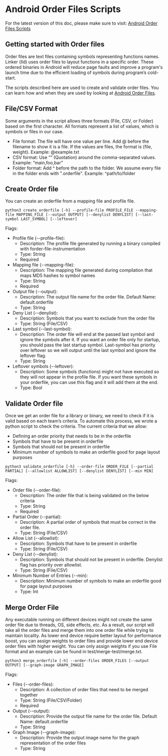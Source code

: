 Android Order Files Scripts
============================

For the latest version of this doc, please make sure to visit:
[Android Order Files Scripts](https://android.googlesource.com/toolchain/llvm_android/+/refs/heads/main/orderfiles/scripts/README.md)

Getting started with Order files
----------------------------------
Order files are text files containing symbols representing functions names.
Linker (lld) uses order files to layout functions in a specific order.
These ordered binaries in Android will reduce page faults and improve a program's launch time due to the efficient loading of symbols during program’s cold-start.

The scripts described here are used to create and validate order files. You can learn how and when they are used by looking at [Android Order Files](https://android.googlesource.com/toolchain/llvm_android/+/refs/heads/main/orderfiles/README.md).

File/CSV Format
----------------------------------
Some arguments in the script allows three formats (File, CSV, or Folder) based on the first character.
All formats represent a list of values, which is symbols or files in our case.
- File format: The file will have one value per line.
               Add @ before the filename to show it is a file.
               If the values are files, the format is (file, weight).
               Example: @example.txt
- CSV format: Use “” (Quotation) around the comma-separated values.
              Example: “main,foo,bar”
- Folder format: Add ^ before the path to the folder.
              We assume every file in the folder ends with ".orderfile".
              Example: ^path/to/folder

Create Order file
----------------------------------
You can create an orderfile from a mapping file and profile file.

```
python3 create_orderfile [-h] --profile-file PROFILE_FILE --mapping-file MAPPING_FILE [--output OUTPUT] [--denylist DENYLIST] [--last-symbol LAST_SYMBOL] [--leftover]
```

Flags:
- Profile file (--profile-file):
    - Description: The profile file generated by running a binary compiled with forder-file-instrumentation
    - Type: String
    - Required
- Mapping file (--mapping-file):
    - Description: The mapping file generated during compilation that maps MD5 hashes to symbol names
    - Type: String
    - Required
- Output file (--output):
    - Description: The output file name for the order file. Default Name: default.orderfile
    - Type: String
- Deny List (--denylist):
    - Description: Symbols that you want to exclude from the order file
    - Type: String (File/CSV)
- Last symbol (--last-symbol):
    - Description: The order file will end at the passed last symbol and ignore the symbols after it.
                   If you want an order file only for startup, you should pass the last startup symbol.
                   Last-symbol has priority over leftover so we will output until the last symbol and ignore the leftover flag.
    - Type: String
- Leftover symbols (--leftover):
    - Description: Some symbols (functions) might not have executed so they will not appear in the profile file.
                   If you want these symbols in your orderfile, you can use this flag and it will add them at the end.
    - Type: Bool

Validate Order file
----------------------------------
Once we get an order file for a library or binary, we need to check if it is valid based on each team’s criteria.
To automate this process, we wrote a python script to check the criteria.
The current criteria that we allow:
- Defining an order priority that needs to be in the orderfile
- Symbols that have to be present in orderfile
- Symbols that should not be present in orderfile
- Minimum number of symbols to make an orderfile good for page layout purposes

```
python3 validate_orderfile [-h] --order-file ORDER_FILE [--partial PARTIAL] [--allowlist ALLOWLIST] [--denylist DENYLIST] [--min MIN]
```

Flags:
- Order file (--order-file):
    - Description: The order file that is being validated on the below criteria
    - Type: String
    - Required
- Partial Order (--partial):
    - Description: A partial order of symbols that must be correct in the order file.
    - Type: String (File/CSV)
- Allow List (--allowlist):
    - Description: Symbols that have to be present in orderfile
    - Type: String (File/CSV)
- Deny List (--denylist):
    - Description: Symbols that should not be present in orderfile. Denylist flag has priority over allowlist.
    - Type: String (File/CSV)
- Minimum Number of Entries (--min):
    - Description: Minimum number of symbols to make an orderfile good for page layout purposes
    - Type: Int

Merge Order File
----------------------------------
Any executable running on different devices might not create the same order file due to threads, OS, side effects, etc.
As a result, our script will take all the order files and merge them into one order file while trying to maintain locality.
As lower end device require better layout for performance boost, you can assign weights to order files and provide lower
end device order files with higher weight. You can only assign weights if you use File format and an example can be found
in test/merge-test/merge.txt.

```
python3 merge_orderfile [-h] --order-files ORDER_FILES [--output OUTPUT] [--graph-image GRAPH_IMAGE]
```

Flags:
- Files (--order-files):
    - Description: A collection of order files that need to be merged together
    - Type: String (File/CSV/Folder)
    - Required
- Output (--output):
    - Description: Provide the output file name for the order file. Default Name: default.orderfile
    - Type: String
- Graph Image (--graph-image):
    - Description: Provide the output image name for the graph representation of the order files
    - Type: String
